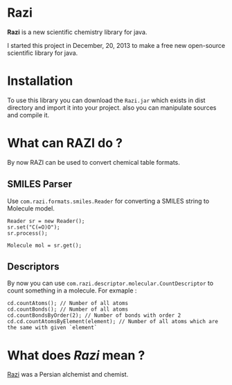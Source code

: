 Razi
====

**Razi** is a new scientific chemistry library for java. 

I started this project in December, 20, 2013 to make a free new open-source scientific library for java.

Installation
====
To use this library you can download the `Razi.jar` which exists in dist directory and import it into your project. also you can manipulate sources and compile it.

# What can RAZI do ? #
By now RAZI can be used to convert chemical table formats.

## SMILES Parser ##
Use `com.razi.formats.smiles.Reader` for converting a SMILES string to Molecule model. 

    Reader sr = new Reader();
    sr.set("C(=O)O");
    sr.process();
    
    Molecule mol = sr.get();

## Descriptors ##
By now you can use `com.razi.descriptor.molecular.CountDescriptor` to count something in a molecule. For exmaple :

    cd.countAtoms(); // Number of all atoms
    cd.countBonds(); // Number of all atoms
    cd.countBondsByOrder(2); // Number of bonds with order 2
	cd.cd.countAtomsByElement(element); // Number of all atoms which are the same with given `element`

# What does *Razi* mean ? #
[Razi](http://en.wikipedia.org/wiki/Muhammad_ibn_Zakariya_al-Razi) was a Persian alchemist and chemist.